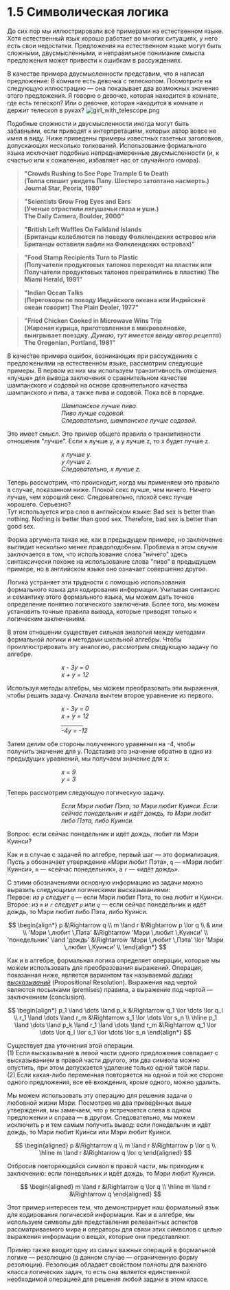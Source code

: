 # 1.5 Символическая логика
До сих пор мы иллюстрировали всё примерами на естественном языке. Хотя естественный язык хорошо работает во многих ситуациях, у него есть свои недостатки. Предложения на естественном языке могут быть сложными, двусмысленными, и неправильное понимание смысла предложения может привести к ошибкам в рассуждениях.

В качестве примера двусмысленности представим, что я написал предложение: В комнате есть девочка с телескопом. Посмотрите на следующую иллюстрацию — она показывает два возможных значения этого предложения. Я говорю о девочке, которая находится в комнате, где есть телескоп? Или о девочке, которая находится в комнате и держит телескоп в руках?
![girl_with_telescope.png](../assets/images/girl_with_telescope.png)

Подобные сложности и двусмысленности иногда могут быть забавными, если приводят к интерпретациям, которых автор вовсе не имел в виду. Ниже приведены примеры известных газетных заголовков, допускающих несколько толкований. Использование формального языка исключает подобные непреднамеренные двусмысленности (и, к счастью или к сожалению, избавляет нас от случайного юмора).
> **"Crowds Rushing to See Pope Trample 6 to Death  
(Толпа спешит увидеть Папу. Шестеро затоптано насмерть.)
Journal Star, Peoria, 1980"**

> **"Scientists Grow Frog Eyes and Ears  
(Ученые отрастили лягушачьи глаза и уши.)  
The Daily Camera, Boulder, 2000"**

> **"British Left Waffles On Falkland Islands  
(Британцы колеблются по поводу Фолклендских островов или Британцы оставили вафли на Фолклендских островах)"**

> **"Food Stamp Recipients Turn to Plastic  
(Получатели продуктовых талонов переходят на пластик или Получатели продуктовых талонов превратились в пластик)
The Miami Herald, 1991"**

> **"Indian Ocean Talks  
(Переговоры по поводу Индийского океана или Индийский океан говорит)
The Plain Dealer, 1977"**

> **"Fried Chicken Cooked in Microwave Wins Trip  
(Жареная курица, приготовленная в микроволновке, выигрывает поездку. _Думаю, тут имеется ввиду автор рецепта_)
The Oregonian, Portland, 1981"**

В качестве примера ошибок, возникающих при рассуждениях с предложениями на естественном языке, рассмотрим следующие примеры. В первом из них мы используем транзитивность отношения «лучше» для вывода заключения о сравнительном качестве шампанского и содовой на основе сравнительного качества шампанского и пива, а также пива и содовой. Пока всё в порядке.

<p style="align: center; padding-left: 25%;">
<i>
Шампанское лучше пива.<br>
Пиво лучше содовой.<br>
Следовательно, шампанское лучше содовой.<br>
</i>
</p>

Это имеет смысл. Это пример общего правила о транзитивности отношения "лучше". Если x лучше y, а y лучше z, то x будет лучше z.

<p style="align: center; padding-left: 25%;">
<i>
x лучше y.<br>
y лучше z.<br>
Следовательно, x лучше z.<br>
</i>
</p>

Теперь рассмотрим, что происходит, когда мы применяем это правило в случае, показанном ниже. Плохой секс лучше, чем ничего. Ничего лучше, чем хороший секс. Следовательно, плохой секс лучше хорошего. Серьезно?  
Тут используется игра слов в английском языке: Bad sex is better than nothing. Nothing is better than good sex. Therefore, bad sex is better than good sex.

Форма аргумента такая же, как в предыдущем примере, но заключение выглядит несколько менее правдоподобным. Проблема в этом случае заключается в том, что использование слова "ничего" здесь синтаксически похоже на использование слова "пиво" в предыдущем примере, но в английском языке оно означает совершенно другое.  

Логика устраняет эти трудности с помощью использования формального языка для кодирования информации. Учитывая синтаксис и семантику этого формального языка, мы можем дать точное определение понятию логического заключения. Более того, мы можем установить точные правила вывода, которые приводят только к логическим заключениям.

В этом отношении существует сильная аналогия между методами формальной логики и методами школьной алгебры. Чтобы проиллюстрировать эту аналогию, рассмотрим следующую задачу по алгебре.

<p style="align: center; padding-left: 25%;"><i>
x - 3y = 0<br>
x + y = 12<br>
</i></p>

Используя методы алгебры, мы можем преобразовать эти выражения, чтобы решить задачу. Сначала вычтем второе уравнение из первого.

<p style="align: center; padding-left: 25%;"><i>
x - 3y = 0<br>
x + y = 12<br>
________<br>
-4y = -12
</i></p>

Затем делим обе стороны полученного уравнения на -4, чтобы получить значение для y. Подставив это значение обратно в одно из предыдущих уравнений, мы получаем значение для x.
<p style="align: center; padding-left: 25%;"><i>
x = 9<br>
y = 3<br>
</i></p>

Теперь рассмотрим следующую логическую задачу.

<p style="align: center; padding-left: 25%;"><i>
Если Мэри любит Пэта, то Мэри любит Куинси. Если сейчас понедельник и идёт дождь, то Мэри любит либо Пэта, либо Куинси.
</i></p>
Вопрос: если сейчас понедельник и идёт дождь, любит ли Мэри Куинси?

Как и в случае с задачей по алгебре, первый шаг — это формализация. Пусть `p` обозначает утверждение «Мэри любит Пэта», `q` — «Мэри любит Куинси», `m` — «сейчас понедельник», а `r` — «идёт дождь».

С этими обозначениями основную информацию из задачи можно выразить следующими логическими высказываниями:  
Первое: _из `p` следует `q`_ — если Мэри любит Пэта, то она любит и Куинси.  
Второе: _из `m` и `r` следует `p` или `q`_ — если сейчас понедельник и идёт дождь, то Мэри любит либо Пэта, либо Куинси.

$$
\begin{align*}
p &\Rightarrow q \\
m \land r &\Rightarrow p \lor q \\
& или \\
'Мэри \,любит \,Пэта' &\Rightarrow 'Мэри \,любит \,Куинси' \\
'понедельник' \land 'дождь' &\Rightarrow 'Мэри \,любит \,Пэта' \lor 'Мэри \,любит \,Куинси' \\
\end{align*}
$$

Как и в алгебре, формальная логика определяет операции, которые мы можем использовать для преобразования выражений. Операция, показанная ниже, является вариантом так называемой _[логики высказываний](https://azbyka.ru/otechnik/Spravochniki/slovar-po-logike/162)_ (Propositional Resolution). Выражения над чертой являются посылками (premises) правила, а выражение под чертой — заключением (conclusion).

$$
\begin{align*}
p_1 \land \dots \land p_k &\Rightarrow q_1 \lor \dots \lor q_l \\
r_1 \land \dots \land r_m &\Rightarrow s_1 \lor \dots \lor s_n \\
\hline
p_1 \land \dots \land p_k \land r_1 \land \dots \land r_m &\Rightarrow q_1 \lor \dots \lor q_l \lor s_1 \lor \dots \lor s_n
\end{align*}
$$

Существует два уточнения этой операции.  
(1) Если высказывание в левой части одного предложения совпадает с высказыванием в правой части другого, эти два символа можно опустить, при этом допускается удаление только одной такой пары.  
(2) Если какая-либо переменная повторяется на одной и той же стороне одного предложения, все её вхождения, кроме одного, можно удалить.

Мы можем использовать эту операцию для решения задачи о любовной жизни Мэри. Посмотрев на два приведённых выше утверждения, мы замечаем, что `p` встречается слева в одном предложении и справа — в другом. Следовательно, мы можем исключить `p` и тем самым получить вывод: если понедельник и идёт дождь, то Мэри любит Куинси или Мэри любит Куинси.

$$
\begin{aligned}
p &\Rightarrow q \\
m \land r &\Rightarrow p \lor q \\
\hline
m \land r &\Rightarrow q \lor q
\end{aligned}
$$

Отбросив повторяющийся символ в правой части, мы приходим к заключению: если понедельник и идёт дождь, то Мэри любит Куинси.

$$
\begin{aligned}
m \land r &\Rightarrow q \lor q \\
\hline
m \land r &\Rightarrow q
\end{aligned}
$$

Этот пример интересен тем, что демонстрирует наш формальный язык для кодирования логической информации. Как и в алгебре, мы используем символы для представления релевантных аспектов рассматриваемого мира и операторы для связи этих символов с целью выражения информации о вещах, которые они представляют.

Пример также вводит одну из самых важных операций в формальной логике — резолюцию (в данном случае — ограниченную форму резолюции). Резолюция обладает свойством полноты для важного класса логических задач, то есть она является единственной необходимой операцией для решения любой задачи в этом классе.